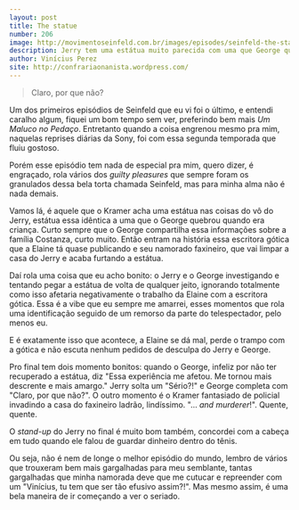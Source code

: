 ```yaml
---
layout: post
title: The statue
number: 206
image: http://movimentoseinfeld.com.br/images/episodes/seinfeld-the-statue.jpg
description: Jerry tem uma estátua muito parecida com uma que George quebrou quando era criança.
author: Vinícius Perez
site: http://confrariaonanista.wordpress.com/
---
```


> Claro, por que não?

Um dos primeiros episódios de Seinfeld que eu vi foi o último, e entendi caralho algum, fiquei um bom tempo sem ver, preferindo bem mais *Um Maluco no Pedaço*. Entretanto quando a coisa engrenou mesmo pra mim, naquelas reprises diárias da Sony, foi com essa segunda temporada que fluiu gostoso.

Porém esse episódio tem nada de especial pra mim, quero dizer, é engraçado, rola vários dos *guilty pleasures* que sempre foram os granulados dessa bela torta chamada Seinfeld, mas para minha alma não é nada demais.

Vamos lá, é aquele que o Kramer acha uma estátua nas coisas do vô do Jerry, estátua essa idêntica a uma que o George quebrou quando era criança. Curto sempre que o George compartilha essa informações sobre a família Costanza, curto muito. Então entram na história essa escritora gótica que a Elaine tá quase publicando e seu namorado faxineiro, que vai limpar a casa do Jerry e acaba furtando a estátua.

Daí rola uma coisa que eu acho bonito: o Jerry e o George investigando e tentando pegar a estátua de volta de qualquer jeito, ignorando totalmente como isso afetaria negativamente o trabalho da Elaine com a escritora gótica. Essa é a vibe que eu sempre me amarrei, esses momentos que rola uma identificação seguido de um remorso da parte do telespectador, pelo menos eu.

E é exatamente isso que acontece, a Elaine se dá mal, perde o trampo com a gótica e não escuta nenhum pedidos de desculpa do Jerry e George.

Pro final tem dois momento bonitos: quando o George, infeliz por não ter recuperado a estátua, diz "Essa experiência me afetou. Me tornou mais descrente e mais amargo." Jerry solta um "Sério?!" e George completa com "Claro, por que não?". O outro momento é o Kramer fantasiado de policial invadindo a casa do faxineiro ladrão, lindíssimo. "… *and murderer*!". Quente, quente.

O *stand-up* do Jerry no final é muito bom também, concordei com a cabeça em tudo quando ele falou de guardar dinheiro dentro do tênis.

Ou seja, não é nem de longe o melhor episódio do mundo, lembro de vários que trouxeram bem mais gargalhadas para meu semblante, tantas gargalhadas que minha namorada deve que me cutucar e repreender com um "Vinícius, tu tem que ser tão efusivo assim?!". Mas mesmo assim, é uma bela maneira de ir começando a ver o seriado.